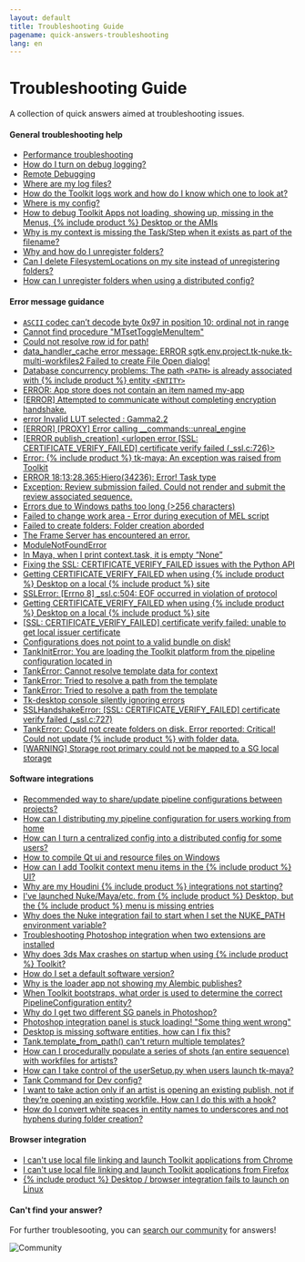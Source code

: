 ```yaml
---
layout: default
title: Troubleshooting Guide
pagename: quick-answers-troubleshooting
lang: en
---
```


Troubleshooting Guide
===

A collection of quick answers aimed at troubleshooting issues.

#### General troubleshooting help

- [Performance troubleshooting](./troubleshooting/performance-troubleshooting.md)
- [How do I turn on debug logging?](./troubleshooting/turn-debug-logging-on.md)
- [Remote Debugging](https://community.shotgridsoftware.com/t/remote-debugging/3869)
- [Where are my log files?](./troubleshooting/where-are-my-log-files.md)
- [How do the Toolkit logs work and how do I know which one to look at?](https://community.shotgridsoftware.com/t/how-do-the-toolkit-logs-work-and-how-do-i-know-which-one-to-look-at/6721)
- [Where is my config?](https://community.shotgridsoftware.com/t/ive-asked-a-client-for-their-config-but-they-dont-know-where-it-is/6729)
- [How to debug Toolkit Apps not loading, showing up, missing in the Menus, {% include product %} Desktop or the AMIs](https://community.shotgridsoftware.com/t/how-to-debug-toolkit-apps-not-loading-showing-up-missing-in-the-menus-shotgun-desktop-or-the-amis/6739)
- [Why is my context is missing the Task/Step when it exists as part of the filename?](./troubleshooting/context-missing-task-step.md)
- [Why and how do I unregister folders?](https://community.shotgridsoftware.com/t/toolkit-episode-sequence-shot-task/4604)
- [Can I delete FilesystemLocations on my site instead of unregistering folders?](https://community.shotgridsoftware.com/t/unregistering-folders-in-tank-vs-moving-file-system-locations-to-trash/536)
- [How can I unregister folders when using a distributed config?](https://community.shotgridsoftware.com/t/how-can-i-unregister-folders-when-using-a-distributed-config)

#### Error message guidance
- [`ASCII` codec can’t decode byte 0x97 in position 10: ordinal not in range](./troubleshooting/ascii-error-message.md)
- [Cannot find procedure "MTsetToggleMenuItem"](./troubleshooting/mtsettogglemenuitem-error-message.md)
- [Could not resolve row id for path!](./troubleshooting/row-id-error-message.md)
- [data_handler_cache error message: ERROR sgtk.env.project.tk-nuke.tk-multi-workfiles2 Failed to create File Open dialog!](./troubleshooting/data-handler-cache-error-message.md)
- [Database concurrency problems: The path `<PATH>` is already associated with {% include product %} entity `<ENTITY>`](./troubleshooting/path-associated-error-message.md)
- [ERROR: App store does not contain an item named my-app](./troubleshooting/myapp-appstore-error-message.md)
- [[ERROR] Attempted to communicate without completing encryption handshake.](./troubleshooting/encryption-handshake-error-message.md)
- [error Invalid LUT selected : Gamma2.2](./troubleshooting/invalid-lut-error-message.md)
- [[ERROR] [PROXY] Error calling __commands::unreal_engine](./troubleshooting/unreal-proxy-error-message.md)
- [[ERROR publish_creation] <urlopen error [SSL: CERTIFICATE_VERIFY_FAILED] certificate verify failed (_ssl.c:726)>](./troubleshooting/publish-certificate-fail-error-message.md)
- [Error: {% include product %} tk-maya: An exception was raised from Toolkit](./troubleshooting/tk-maya-exception-error-message.md)
- [ERROR 18:13:28.365:Hiero(34236): Error! Task type](./troubleshooting/hiero-task-type-error-message.md)
- [Exception: Review submission failed. Could not render and submit the review associated sequence.](./troubleshooting/review-submission-error-message.md)
- [Errors due to Windows paths too long (>256 characters)](./troubleshooting/paths-long-error-message.md)
- [Failed to change work area - Error during execution of MEL script](https://community.shotgridsoftware.com/t/new-file-maya-action-error/8225)
- [Failed to create folders: Folder creation aborded](https://community.shotgridsoftware.com/t/error-in-toolkit-after-renaming-asset/4108)
- [The Frame Server has encountered an error.](https://community.shotgridsoftware.com/t/the-frame-server-has-encountered-an-error/11192)
- [ModuleNotFoundError](https://community.shotgridsoftware.com/t/bootstrap-sgtk-modulenotfounderror/11708)
- [In Maya, when I print context.task, it is empty “None”](https://community.shotgridsoftware.com/t/context-task-none/3705)
- [Fixing the SSL: CERTIFICATE_VERIFY_FAILED issues with the Python API](./troubleshooting/fix-ssl-certificate-verify-failed.md)
- [Getting CERTIFICATE_VERIFY_FAILED when using {% include product %} Desktop on a local {% include product %} site](./certificate-fail-local-error-message.md)
- [SSLError: [Errno 8] _ssl.c:504: EOF occurred in violation of protocol](https://community.shotgridsoftware.com/t/sslerror-in-nuke-10-5/9299)
- [Getting CERTIFICATE_VERIFY_FAILED when using {% include product %} Desktop on a local {% include product %} site](./troubleshooting/certificate-fail-local-error-message.md)
- [[SSL: CERTIFICATE_VERIFY_FAILED] certificate verify failed: unable to get local issuer certificate](https://community.shotgridsoftware.com/t/certificate-verify-failed-error-on-windows/8860)
- [Configurations does not point to a valid bundle on disk!](https://community.shotgridsoftware.com/t/first-time-setting-up-shotgun-and-i-have-this-error/9384)
- [TankInitError: You are loading the Toolkit platform from the pipeline configuration located in](https://community.shotgridsoftware.com/t/tankiniterror-loading-toolkit-platform-from-a-different-project/9342)
- [TankError: Cannot resolve template data for context](https://community.shotgridsoftware.com/t/tank-folder-creation/8674)
- [TankError: Tried to resolve a path from the template](https://community.shotgridsoftware.com/t/unable-to-save-file-in-a-specific-task/9686)
- [TankError: Tried to resolve a path from the template](https://community.shotgridsoftware.com/t/error-when-resolving-path-from-template-at-new-file-open-missing-fields/6468)
- [Tk-desktop console silently ignoring errors](https://community.shotgridsoftware.com/t/tk-desktop-console-silently-ignoring-errors/8570)
- [SSLHandshakeError: [SSL: CERTIFICATE_VERIFY_FAILED] certificate verify failed (_ssl.c:727)](https://community.shotgridsoftware.com/t/using-shotgun-desktop-behind-an-firewall-with-ssl-introspection/11434)
- [TankError: Could not create folders on disk. Error reported: Critical! Could not update {% include product %} with folder data.](https://community.shotgridsoftware.com/t/adding-an-operating-system-for-existing-project/10129)
- [[WARNING] Storage root primary could not be mapped to a SG local storage](https://community.shotgridsoftware.com/t/use-google-drive-as-primary-storage/11185)


#### Software integrations
- [Recommended way to share/update pipeline configurations between projects?](https://community.shotgridsoftware.com/t/recommended-way-to-share-update-pipeline-configurations-between-projects/5609)
- [How can I distributing my pipeline configuration for users working from home](https://community.shotgridsoftware.com/t/distributing-your-pipeline-configuration-to-users-working-from-home/7910)
- [How can I turn a centralized config into a distributed config for some users?](https://community.shotgridsoftware.com/t/turning-a-centralized-config-into-a-distributed-config-for-some-users/7744)
- [How to compile Qt ui and resource files on Windows](https://community.shotgridsoftware.com/t/how-to-compile-qt-ui-and-resource-files-on-windows/7099)
- [How can I add Toolkit context menu items in the {% include product %} UI?](https://community.shotgridsoftware.com/t/toolkit-context-menu-items/8426)
- [Why are my Houdini {% include product %} integrations not starting?](./troubleshooting/houdini-integrations-not-starting.md)
- [I've launched Nuke/Maya/etc. from {% include product %} Desktop, but the {% include product %} menu is missing entries](./troubleshooting/menu-entries-missing-in-launched-dcc.md)
- [Why does the Nuke integration fail to start when I set the NUKE_PATH environment variable?](./troubleshooting/nuke-path-environment-variable.md)
- [Troubleshooting Photoshop integration when two extensions are installed](./troubleshooting/two-photoshop-shotgun-extensions.md)
- [Why does 3ds Max crashes on startup when using {% include product %} Toolkit?](./troubleshooting/3dsmax-crashes-on-startup.md)
- [How do I set a default software version?](https://community.shotgridsoftware.com/t/setting-a-default-software-version/1116)
- [Why is the loader app not showing my Alembic publishes?](https://community.shotgridsoftware.com/t/why-is-the-loader-app-not-showing-my-alembic-publishes/906)
- [When Toolkit bootstraps, what order is used to determine the correct PipelineConfiguration entity?](https://community.shotgridsoftware.com/t/when-toolkit-bootstraps-what-order-is-used-to-determine-the-correct-pipelineconfiguration-entity/7400)
- [Why do I get two different SG panels in Photoshop?](https://community.shotgridsoftware.com/t/why-do-i-get-two-different-sg-panels-in-photoshop/6976)
- [Photoshop integration panel is stuck loading! "Some thing went wrong"](https://community.shotgridsoftware.com/t/photoshop-integration-panel-is-stuck-loading-some-thing-went-wrong/6977)
- [Desktop is missing software entities, how can I fix this?](https://community.shotgridsoftware.com/t/shotgun-deskop-missing-software-entities-help/858)
- [Tank.template_from_path() can't return multiple templates?](https://community.shotgridsoftware.com/t/tank-template-from-path-cant-return-multiple-templates/614)
- [How can I procedurally populate a series of shots (an entire sequence) with workfiles for artists?](https://community.shotgridsoftware.com/t/create-first-maya-workfile/3029)
- [How can I take control of the userSetup.py when users launch tk-maya?](https://community.shotgridsoftware.com/t/maya-usersetup-py/3993)
- [Tank Command for Dev config?](https://community.shotgridsoftware.com/t/tank-command-for-dev-config/3373)
- [I want to take action only if an artist is opening an existing publish, not if they’re opening an existing workfile. How can I do this with a hook?](https://community.shotgridsoftware.com/t/open-from-publish-in-tk-multi-workfiles2-scene-operation-hooks/352)
- [How do I convert white spaces in entity names to underscores and not hyphens during folder creation?](https://community.shotgridsoftware.com/t/how-do-i-convert-white-spaces-in-entity-names-to-underscores-and-not-hyphens-during-folder-creation/48)

#### Browser integration
- [I can't use local file linking and launch Toolkit applications from Chrome](./troubleshooting/cant-use-file-linking-toolkit-app-chrome.md)
- [I can't use local file linking and launch Toolkit applications from Firefox](./troubleshooting/cant-use-file-linking-toolkit-app-firefox.md)
- [{% include product %} Desktop / browser integration fails to launch on Linux](./troubleshooting/browser-integration-fails-linux.md)

#### Can't find your answer?
For further troublesooting, you can [search our community](https://community.shotgridsoftware.com) for answers!

![Community](images/search_community.gif)
